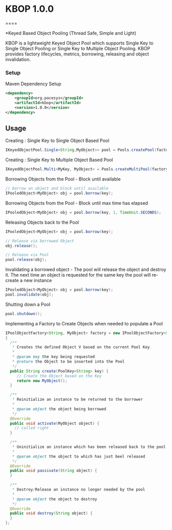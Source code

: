 # KBOP 1.0.0
====

*Keyed Based Object Pooling (Thread Safe, Simple and Light)

KBOP is a lightweight Keyed Object Pool which supports Single Key to Single Object Pooling or Single Key to Multiple Object Pooling.  KBOP provides factory lifecycles, metrics, borrowing, releasing and object invalidation.

### Setup

Maven Dependency Setup

```xml
<dependency>
	<groupId>org.pacesys</groupId>
	<artifactId>kbop</artifactId>
	<version>1.0.0</version>
</dependency>
```

## Usage

Creating : Single Key to Single Object Based Pool
```java
IKeyedObjectPool.Single<String,MyObject>> pool = Pools.createPool(factory));
````

Creating : Single Key to Multiple Object Based Pool
```java
IKeyedObjectPool.Multi<MyKey, MyObject> = Pools.createMultiPool(factory, maxItemsPerKey)
````

Borrowing Objects from the Pool - Block until available
```java
// borrow an object and block until available
IPooledObject<MyObject> obj = pool.borrow(key);
````

Borrowing Objects from the Pool - Block until max time has elapsed
```java
IPooledObject<MyObject> obj = pool.borrow(key, 1, TimeUnit.SECONDS);
````

Releasing Objects back to the Pool
```java
IPooledObject<MyObject> obj = pool.borrow(key);

// Release via borrowed Object
obj.release();

// Release via Pool
pool.release(obj);
````

Invalidating a borrowed object - The pool will release the object and destroy it.  The next time
an object is requested for the same key the pool will re-create a new instance
```java
IPooledObject<MyObject> obj = pool.borrow(key);
pool.invalidate(obj);
````

Shutting down a Pool
```java
pool.shutdown();
````

Implementing a Factory to Create Objects when needed to populate a Pool
```java
IPoolObjectFactory<String, MyObject> factory = new IPoolObjectFactory<String, MyObject>() 
{
  /**
   * Creates the defined Object V based on the current Pool Key.
   *
   * @param key the key being requested
   * @return the Object to be inserted into the Pool
   */
  public String create(PoolKey<String> key) {
     // Create the Object based on the Key
     return new MyObject();
  }

  /**
   * Reinitialize an instance to be returned to the borrower
   *
   * @param object the object being borrowed
   */
  @Override
  public void activate(MyObject object) {
    // called right
  }

  /**
   * Uninitialize an instance which has been released back to the pool
   *
   * @param object the object to which has just beel released
   */
  @Override
  public void passivate(String object) {
  }

  /**
   * Destroy/Release an instance no longer needed by the pool
   *
   * @param object the object to destroy
   */
  @Override
  public void destroy(String object) {
  }
};
````
